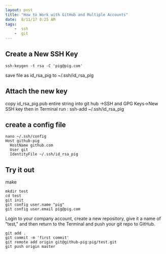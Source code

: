 ```yaml
---
layout: post
title: "How to Work with GitHub and Multiple Accounts"
date:  8/11/17 8:25 AM
tags: 
	-  ssh
	-  git
---
```

    
## Create a New SSH Key
```
ssh-keygen -t rsa -C 'pig@pig.com'
```
save file as id_rsa_pig to ~/.ssh/id_rsa_pig
## Attach the new key
copy id_rsa_pig.pub entire string into git hub ->SSH and GPG Keys->New SSH key
then in Terminal run : ssh-add ~/.ssh/id_rsa_pig

## create a config file
```
nano ~/.ssh/config
Host github-pig
  HostName github.com
  User git
  IdentityFile ~/.ssh/id_rsa_pig

```
## Try it out
make 
```
mkdir test
cd test
git init
git config user.name "pig"
git config user.email pig@pig.com
```
Login to your company account, create a new repository, give it a name of "test," and then return to the Terminal and push your git repo to GitHub.

```
git add .
git commit -m 'first commit'
git remote add origin git@github-pig:pig/test.git
git push origin master

```



